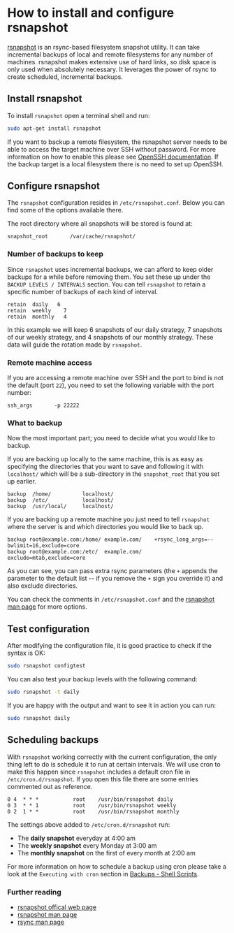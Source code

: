 # How to install and configure rsnapshot

[rsnapshot](https://rsnapshot.org/) is an rsync-based filesystem snapshot utility. It can take incremental backups of local and remote filesystems for any number of machines. rsnapshot makes extensive use of hard links, so disk space is only used when absolutely necessary. It leverages the power of rsync to create scheduled, incremental backups.

## Install rsnapshot

To install `rsnapshot` open a terminal shell and run:

```bash
sudo apt-get install rsnapshot
```

If you want to backup a remote filesystem, the rsnapshot server needs to be able to access the target machine over SSH without password. For more information on how to enable this please see [OpenSSH documentation](openssh-server.md). If the backup target is a local filesystem there is no need to set up OpenSSH.
 
## Configure rsnapshot

The `rsnapshot` configuration resides in `/etc/rsnapshot.conf`. Below you can find some of the options available there.

The root directory where all snapshots will be stored is found at:

```console
snapshot_root       /var/cache/rsnapshot/
```

### Number of backups to keep

Since `rsnapshot` uses incremental backups, we can afford to keep older backups for a while before removing them. You set these up under the `BACKUP LEVELS / INTERVALS` section. You can tell `rsnapshot` to retain a specific number of backups of each kind of interval. 

```console
retain  daily   6
retain  weekly    7
retain  monthly   4
```

In this example we will keep 6 snapshots of our daily strategy, 7 snapshots of our weekly strategy, and 4 snapshots of our monthly strategy. These data will guide the rotation made by `rsnapshot`.

### Remote machine access

If you are accessing a remote machine over SSH and the port to bind is not the default (port `22`), you need to set the following variable with the port number:

```console
ssh_args       -p 22222
```

### What to backup

Now the most important part; you need to decide what you would like to backup.

If you are backing up locally to the same machine, this is as easy as specifying the directories that you want to save and following it with `localhost/` which will be a sub-directory in the `snapshot_root` that you set up earlier.

```console
backup  /home/          localhost/
backup  /etc/           localhost/
backup  /usr/local/     localhost/
```

If you are backing up a remote machine you just need to tell `rsnapshot` where the server is and which directories you would like to back up.

```console
backup root@example.com:/home/ example.com/    +rsync_long_args=--bwlimit=16,exclude=core
backup root@example.com:/etc/  example.com/    exclude=mtab,exclude=core
```

As you can see, you can pass extra rsync parameters (the `+` appends the parameter to the default list -- if you remove the `+` sign you override it) and also exclude directories.

You can check the comments in `/etc/rsnapshot.conf` and the [rsnapshot man page](http://manpages.ubuntu.com/manpages/focal/man1/rsnapshot.1.html) for more options.

## Test configuration

After modifying the configuration file, it is good practice to check if the syntax is OK:

```bash
sudo rsnapshot configtest
```

You can also test your backup levels with the following command:

```bash
sudo rsnapshot -t daily
```

If you are happy with the output and want to see it in action you can run:

```bash
sudo rsnapshot daily
```

## Scheduling backups

With `rsnapshot` working correctly with the current configuration, the only thing left to do is schedule it to run at certain intervals. We will use cron to make this happen since `rsnapshot` includes a default cron file in `/etc/cron.d/rsnapshot`. If you open this file there are some entries commented out as reference.

```text
0 4  * * *           root    /usr/bin/rsnapshot daily
0 3  * * 1           root    /usr/bin/rsnapshot weekly
0 2  1 * *           root    /usr/bin/rsnapshot monthly
```

The settings above added to `/etc/cron.d/rsnapshot` run:

 * The **daily snapshot** everyday at 4:00 am
 * The **weekly snapshot** every Monday at 3:00 am
 * The **monthly snapshot** on the first of every month at 2:00 am

For more information on how to schedule a backup using cron please take a look at the `Executing with cron` section in [Backups - Shell Scripts](how-to-back-up-using-shell-scripts.md).

### Further reading

* [rsnapshot offical web page](https://rsnapshot.org/)
* [rsnapshot man page](http://manpages.ubuntu.com/manpages/focal/man1/rsnapshot.1.html)
* [rsync man page](http://manpages.ubuntu.com/manpages/focal/man1/rsync.1.html)
